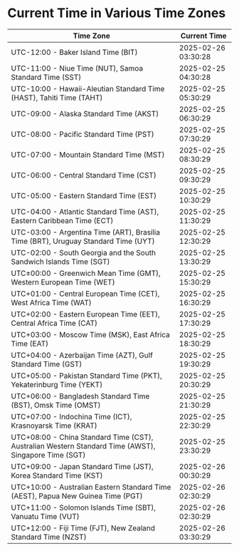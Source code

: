 # Current Time in Various Time Zones

| Time Zone | Current Time |
|-----------|--------------|
| UTC-12:00 - Baker Island Time (BIT) | 2025-02-26 03:30:28 |
| UTC-11:00 - Niue Time (NUT), Samoa Standard Time (SST) | 2025-02-25 04:30:28 |
| UTC-10:00 - Hawaii-Aleutian Standard Time (HAST), Tahiti Time (TAHT) | 2025-02-25 05:30:29 |
| UTC-09:00 - Alaska Standard Time (AKST) | 2025-02-25 06:30:29 |
| UTC-08:00 - Pacific Standard Time (PST) | 2025-02-25 07:30:29 |
| UTC-07:00 - Mountain Standard Time (MST) | 2025-02-25 08:30:29 |
| UTC-06:00 - Central Standard Time (CST) | 2025-02-25 09:30:29 |
| UTC-05:00 - Eastern Standard Time (EST) | 2025-02-25 10:30:29 |
| UTC-04:00 - Atlantic Standard Time (AST), Eastern Caribbean Time (ECT) | 2025-02-25 11:30:29 |
| UTC-03:00 - Argentina Time (ART), Brasília Time (BRT), Uruguay Standard Time (UYT) | 2025-02-25 12:30:29 |
| UTC-02:00 - South Georgia and the South Sandwich Islands Time (SGT) | 2025-02-25 13:30:29 |
| UTC±00:00 - Greenwich Mean Time (GMT), Western European Time (WET) | 2025-02-25 15:30:29 |
| UTC+01:00 - Central European Time (CET), West Africa Time (WAT) | 2025-02-25 16:30:29 |
| UTC+02:00 - Eastern European Time (EET), Central Africa Time (CAT) | 2025-02-25 17:30:29 |
| UTC+03:00 - Moscow Time (MSK), East Africa Time (EAT) | 2025-02-25 18:30:29 |
| UTC+04:00 - Azerbaijan Time (AZT), Gulf Standard Time (GST) | 2025-02-25 19:30:29 |
| UTC+05:00 - Pakistan Standard Time (PKT), Yekaterinburg Time (YEKT) | 2025-02-25 20:30:29 |
| UTC+06:00 - Bangladesh Standard Time (BST), Omsk Time (OMST) | 2025-02-25 21:30:29 |
| UTC+07:00 - Indochina Time (ICT), Krasnoyarsk Time (KRAT) | 2025-02-25 22:30:29 |
| UTC+08:00 - China Standard Time (CST), Australian Western Standard Time (AWST), Singapore Time (SGT) | 2025-02-25 23:30:29 |
| UTC+09:00 - Japan Standard Time (JST), Korea Standard Time (KST) | 2025-02-26 00:30:29 |
| UTC+10:00 - Australian Eastern Standard Time (AEST), Papua New Guinea Time (PGT) | 2025-02-26 02:30:29 |
| UTC+11:00 - Solomon Islands Time (SBT), Vanuatu Time (VUT) | 2025-02-26 02:30:29 |
| UTC+12:00 - Fiji Time (FJT), New Zealand Standard Time (NZST) | 2025-02-26 03:30:29 |
